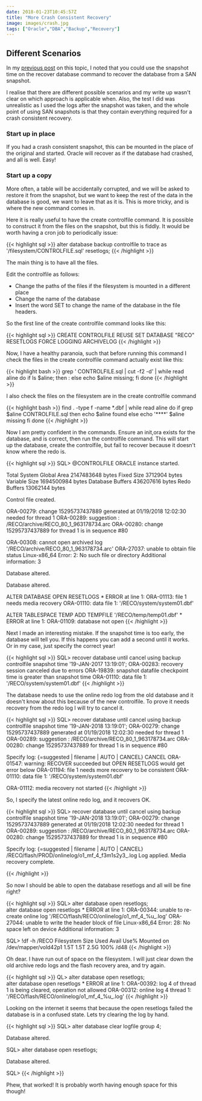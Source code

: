 ```yaml
---
date: 2018-01-23T10:45:57Z
title: "More Crash Consistent Recovery"
image: images/crash.jpg
tags: ["Oracle","DBA","Backup","Recovery"]
---
```


Different Scenarios
---

In my [previous post](../crashconsistentrecovery) on this topic, I noted that you could use the snapshot time
on the recover database command to recover the database from a SAN snapshot.

I realise that there are different possible scenarios and my write up wasn't clear
on which approach is applicable when. Also, the test I did was unrealistic as I 
used the logs after the snapshot was taken, and the whole point of using 
SAN snapshots is that they contain everything required for a crash consistent
recovery.

### Start up in place ###

If you had a crash consistent snapshot, this can be mounted in the place of the
original and started. Oracle will recover as if the database had crashed, and
all is well. Easy!

### Start up a copy ###

More often, a table will be accidentally corrupted, and we will be asked to
restore it from the snapshot, but we want to keep the rest of the data in the
database is good, we want to leave that as it is. This is more tricky, and is
where the new command comes in.

Here it is really useful to have the create controlfile command. It is possible
to construct it from the files on the snapshot, but this is fiddly. It would 
be worth having a cron job to periodically issue:

{{< highlight sql >}}
alter database backup controlfile to trace as '/filesystem/CONTROLFILE.sql' resetlogs;
{{< /highlight >}}

The main thing is to have all the files.

Edit the controlfile as follows:

* Change the paths of the files if the filesystem is mounted in a different place
* Change the name of the database
* Insert the word SET to change the name of the database in the file headers.

So the first line of the create controlfile command looks like this:

{{< highlight sql >}}
CREATE CONTROLFILE REUSE SET DATABASE "RECO" RESETLOGS FORCE LOGGING ARCHIVELOG
{{< /highlight >}}

Now, I have a healthy paranoia, such that before running this command I check
the files in the create controlfile command actually exist like this:

{{< highlight bash >}}
grep \' CONTROLFILE.sql | cut -f2 -d\' | while read aline
do
 if ls $aline;
 then
  :
 else
  echo $aline missing;
 fi
done
{{< /highlight >}}

I also check the files on the filesystem are in the create controlfile command

{{< highlight bash >}}
find . -type f -name \*.dbf | while read aline
do
 if grep $aline CONTROLFILE.sql
 then
  echo $aline found
 else
  echo '****' $aline missing
 fi
done
{{< /highlight >}}

Now I am pretty confident in the commands. Ensure an init,ora exists for the database,
and is correct, then run the controlfile command. This will start up the database, create
the controlfile, but fail to recover because it doesn't know where the redo is.

{{< highlight sql >}}
SQL> @CONTROLFILE
ORACLE instance started.

Total System Global Area 2147483648 bytes
Fixed Size                  3712904 bytes
Variable Size            1694500984 bytes
Database Buffers          436207616 bytes
Redo Buffers               13062144 bytes


Control file created.

ORA-00279: change 15295737437889 generated at 01/19/2018 12:02:30 needed for
thread 1
ORA-00289: suggestion : /RECO/archive/RECO_80_1_963178734.arc
ORA-00280: change 15295737437889 for thread 1 is in sequence #80


ORA-00308: cannot open archived log '/RECO/archive/RECO_80_1_963178734.arc'
ORA-27037: unable to obtain file status
Linux-x86_64 Error: 2: No such file or directory
Additional information: 3


Database altered.


Database altered.

ALTER DATABASE OPEN RESETLOGS
*
ERROR at line 1:
ORA-01113: file 1 needs media recovery
ORA-01110: data file 1: '/RECO/system/system01.dbf'


ALTER TABLESPACE TEMP ADD TEMPFILE '/RECO/temp/temp01.dbf'
*
ERROR at line 1:
ORA-01109: database not open
{{< /highlight >}}

Next I made an interesting mistake. If the snapshot time is too early, the database
will tell you. If this happens you can add a second until it works. Or in my case, just
specify the correct year!

{{< highlight sql >}}
SQL> recover database until cancel using backup controlfile snapshot time '19-JAN-2017 13:19:01';
ORA-00283: recovery session canceled due to errors
ORA-19839: snapshot datafile checkpoint time is greater than snapshot time
ORA-01110: data file 1: '/RECO/system/system01.dbf'
{{< /highlight >}}

The database needs to use the online redo log from the old database and it doesn't
know about this because of the new controlfile. To prove it needs recovery from the redo log I will
try to cancel it.

{{< highlight sql >}}
SQL> recover database until cancel using backup controlfile snapshot time '19-JAN-2018 13:19:01';
ORA-00279: change 15295737437889 generated at 01/19/2018 12:02:30 needed for
thread 1
ORA-00289: suggestion : /RECO/archive/RECO_80_1_963178734.arc
ORA-00280: change 15295737437889 for thread 1 is in sequence #80


Specify log: {<RET>=suggested | filename | AUTO | CANCEL}
CANCEL
ORA-01547: warning: RECOVER succeeded but OPEN RESETLOGS would get error below
ORA-01194: file 1 needs more recovery to be consistent
ORA-01110: data file 1: '/RECO/system/system01.dbf'


ORA-01112: media recovery not started
{{< /highlight >}}

So, I specify the latest online redo log, and it recovers OK.

{{< highlight sql >}}
SQL> recover database until cancel using backup controlfile snapshot time '19-JAN-2018 13:19:01';
ORA-00279: change 15295737437889 generated at 01/19/2018 12:02:30 needed for
thread 1
ORA-00289: suggestion : /RECO/archive/RECO_80_1_963178734.arc
ORA-00280: change 15295737437889 for thread 1 is in sequence #80


Specify log: {<RET>=suggested | filename | AUTO | CANCEL}
/RECO/flash/PROD/onlinelog/o1_mf_4_f3m1s2y3_.log
Log applied.
Media recovery complete.

{{< /highlight >}}

So now I should be able to open the database resetlogs and all will be fine right?

{{< highlight sql >}}
SQL> alter database open resetlogs;                                                                                         
alter database open resetlogs
*
ERROR at line 1:
ORA-00344: unable to re-create online log
'/RECO/flash/RECO/onlinelog/o1_mf_4_%u_.log'
ORA-27044: unable to write the header block of file
Linux-x86_64 Error: 28: No space left on device
Additional information: 3


SQL> !df -h /RECO
Filesystem            Size  Used Avail Use% Mounted on
/dev/mapper/vold42p1  1.5T  1.5T  2.5G 100% /d48
{{< /highlight >}}

Oh dear. I have run out of space on the filesystem. I will just clear down
the old archive redo logs and the flash recovery area, and try again.

{{< highlight sql >}}
QL> alter database open resetlogs;     
alter database open resetlogs
*
ERROR at line 1:
ORA-00392: log 4 of thread 1 is being cleared, operation not allowed
ORA-00312: online log 4 thread 1:
'/RECO/flash/RECO/onlinelog/o1_mf_4_%u_.log'
{{< /highlight >}}

Looking on the internet it seems that because the open resetlogs failed
the database is in a confused state. Lets try clearing the log by hand.

{{< highlight sql >}}
SQL> alter database clear logfile group 4; 

Database altered.

SQL> alter database open resetlogs;            

Database altered.

SQL> 
{{< /highlight >}}

Phew, that worked! It is probably worth having enough space for this though!


